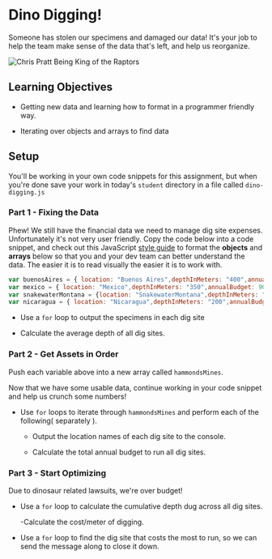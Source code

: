 # Dino Digging!

  Someone has stolen our specimens and damaged our data! It's your job to help the team make sense of the data that's left, and help us reorganize.

![Chris Pratt Being King of the Raptors](http://i.imgur.com/jSKkQhS.gif)

## Learning Objectives

  - Getting new data and learning how to format in a programmer friendly way.

  - Iterating over objects and arrays to find data

## Setup

  You'll be working in your own code snippets for this assignment, but when you're done save your work in today's `student` directory in a file called `dino-digging.js`

### Part 1 - Fixing the Data

Phew! We still have the financial data we need to manage dig site expenses. Unfortunately it's not very user friendly. Copy the code below into a code snippet, and check out this JavaScript [style guide](https://github.com/airbnb/javascript#objects) to format the **objects** and **arrays** below so that you and your dev team can better understand the data. The easier it is to read visually the easier it is to work with.

```javascript
var buenosAires = { location: "Buenos Aires",depthInMeters: "400",annualBudget: 1000000,specimens: ["Dilophosaurus","Brachiosaurus"]};
var mexico = { location: "Mexico",depthInMeters: "350",annualBudget: 900000,specimens: ["Gallimimus","Parasaurolophus"]};
var snakewaterMontana = {location: "SnakewaterMontana",depthInMeters: "10",annualBudget: 150000,specimens: ["Velociraptor","Brachiosaurus"]};
var nicaragua = { location: "Nicaragua",depthInMeters: "200",annualBudget: 1500000,specimens: ["Tyrannosaurus Rex","Stegosaurous","Triceratops","Velociraptor"]};
```

  - Use a `for` loop to output the specimens in each dig site

  - Calculate the average depth of all dig sites.

### Part 2 - Get Assets in Order

Push each variable above into a new array called `hammondsMines`.

Now that we have some usable data, continue working in your code snippet and help us crunch some numbers!

 - Use `for` loops to iterate through `hammondsMines` and perform each of the following( separately ).

    - Output the location names of each dig site to the console.

    - Calculate the total annual budget to run all dig sites.

### Part 3 - Start Optimizing

  Due to dinosaur related lawsuits, we're over budget!

  - Use a `for` loop to calculate the cumulative depth dug across all dig sites.

    -Calculate the cost/meter of digging.

  - Use a `for` loop to find the dig site that costs the most to run, so we can send the message along to close it down.
